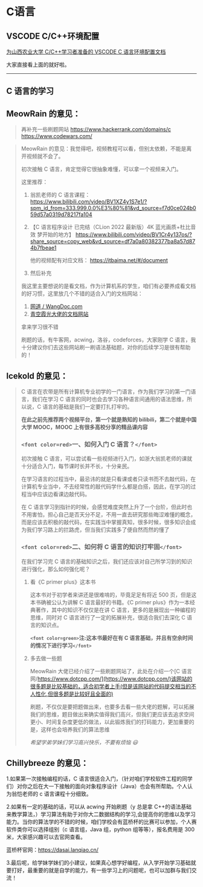 # C语言
## VSCODE C/C++环境配置

[为山西农业大学 C/C++学习者准备的 VSCODE C 语言环境配置文档](https://github.com/meowrain/SXAU-vscode-c)

大家直接看上面的就好啦。

---

## C 语言的学习

## MeowRain 的意见：

> 再补充一些刷题网站
> https://www.hackerrank.com/domains/c
> https://www.codewars.com/

> MeowRain 的意见：我觉得吧，视频教程可以看，但别太依赖，不能是离开视频就不会了。
>
> 初次接触 C 语言，肯定觉得它很抽象难懂，可以拿一个视频来入门。
>
> 这里推荐：
>
> 1. 翁凯老师的 C 语言课程：https://www.bilibili.com/video/BV1XZ4y1S7e1/?spm_id_from=333.999.0.0%E3%80%81&vd_source=f7d0ce024b059d57a0319d78217fa104
> 2. 【C 语言程序设计 已完结（CLion 2022 最新版）4K 蓝光画质+杜比音效 梦开始的地方】 https://www.bilibili.com/video/BV1Cr4y137os/?share_source=copy_web&vd_source=df7a0a80382377ba8a57d874b7fbeae1
>
>    他的视频配有对应文档： https://itbaima.net/#/document
> 3. 然后补充
>
> 我这里主要想说的是看文档，作为计算机系的学生，咱们有必要养成看文档的好习惯，这里放几个不错的适合入门的文档网站：
>
> 1. [网道 / WangDoc.com](https://wangdoc.com/)
> 2. [青空霞光大佬的文档网站](https://itbaima.net/#/document)
>
> 拿来学习很不错
>
> 刷题的话，有牛客网，acwing，洛谷，codeforces，大家刚学 C 语言，我十分建议你们去这些网站刷一刷语法基础题，对你的后续学习是很有帮助的！

## lcekold 的意见：

> C 语言在农带是所有计算机专业初学的一门语言，作为我们学习的第一门语言，我们在学习 C 语言的同时也会去学习各种语言间通用的语法思维，所以说，C 语言的基础是我们一定要打扎打牢的。
>
> **在此之前先推荐两个视频平台，第一个就是熟知的 bilibili，第二个就是中国大学 MOOC，MOOC 上有很多高校分享的精品课内容**
>
> ### `<font color=red>`一、如何入门 C 语言？`</font>`
>
> 初次接触 C 语言，可以尝试看一些视频进行入门，如浙大翁凯老师的课就十分适合入门，每节课时长并不长，十分亲民。
>
> 在学习语言的过程当中，最忌讳的就是只看课或者只读书而不去敲代码，在计算机专业当中，不去经常性的敲代码学什么都是白搭，因此，在学习的过程当中应该边看课边敲代码。
>
> 在 C 语言学习到指针的时候，会感觉难度突然上升了一个台阶，但此时也不用害怕，担心自己是否天分不足，不用一直去研究那些晦涩难懂的概念，而是应该去积极的敲代码，在实践当中掌握真知，很多时候，很多知识会成为我们学习路上的拦路虎，但当我们实践多了便自然而然的懂了
>
> ### `<font color=red>`二、如何将 C 语言的知识打牢固`</font>`
>
> 在我们学习完 C 语言的基础知识之后，我们还应该对自己所学习到的知识进行强化，那么如何强化呢？
>
> 1. 看《C primer plus》这本书
>
>    这本书对于初学者来讲还是很难啃的，毕竟足足有将近 500 页，但是这本书确被公认为讲解 C 语言最好的书籍。《C primer plus》作为一本经典著作，其中的知识不仅仅是在讲 C 语言，更多的是展现出一种编程的思维，同时对 C 语言进行了一定的拓展补充，很适合我们去深化 C 语言的知识点。
>
>    **`<font color=green>`注:这本书最好在有 C 语言基础，并且有空余时间的情况下进行学习`</font>`**
> 2. 多去做一些题
>
>    MeowRain 大佬已经介绍了一些刷题网站了，此处在介绍一个[C 语言网/https://www.dotcpp.com/](https://www.dotcpp.com/)该网站的很多题是比较基础的，适合初学者上手(但是该网站的代码提交相当的不人性化,但很多题是比较好且全面的)
>
>    刷题，不仅仅是要把题做出来，也要多去看一些大佬的题解，可以拓展我们的思维，题目做出来确实值得我们高兴，但我们更应该去追求空间更小、时间复杂度更低的做法，以此锻炼我们的打码能力，更加重要的是，这样也会培养我们的算法思维
>
>    _希望学弟学妹们学习高兴快乐，不要有烦恼 😃_

## Chillybreeze 的意见：

1.如果第一次接触编程的话，C 语言很适合入门，（针对咱们学校软件工程的同学们）对你之后在大一下接触的面向对象程序设计（Java）也会有所帮助。个人认为翁恺老师的 c 语言课程十分细致。

2.如果有一定的基础的话，可以从 acwing 开始刷题（y 总是拿 C++的语法基础来教学算法，）学习算法有助于对你大二数据结构的学习,会提高你的思维以及学习能力。当你的算法学的不错的时候，咱们学校会有蓝桥杯的比赛可以参加，个人赛软件类你可以选择组别（c 语言组，Java 组，python 组等等），报名费用是 300 米，大家感兴趣可以去官网查看。

蓝桥杯官网：https://dasai.lanqiao.cn/

3.最后呢，给学妹学妹们的小建议，如果真心想学好编程，从入学开始学习基础就要打好，最重要的就是自学的能力，有一些学习上的问题呢，也可以加群与我们交流！
